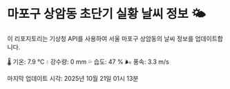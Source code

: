 
# 마포구 상암동 초단기 실황 날씨 정보 🌤️

이 리포지토리는 기상청 API를 사용하여 서울 마포구 상암동의 날씨 정보를 업데이트합니다. 

🌡️ 기온: 7.9 ℃
💧 강수량: 0 mm
💦 습도: 47 %
🌬️ 풍속: 3.3 m/s

마지막 업데이트 시각: 2025년 10월 21일 01시 13분    

